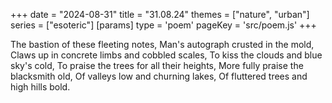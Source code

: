 +++
date = "2024-08-31"
title = "31.08.24"
themes = ["nature", "urban"]
series = ["esoteric"]
[params]
  type = 'poem'
  pageKey = 'src/poem.js'
+++

The bastion of these fleeting notes,
Man's autograph crusted in the mold,
Claws up in concrete limbs and cobbled scales,
To kiss the clouds and blue sky's cold,
To praise the trees for all their heights,
More fully praise the blacksmith old,
Of valleys low and churning lakes,
Of fluttered trees and high hills bold.

